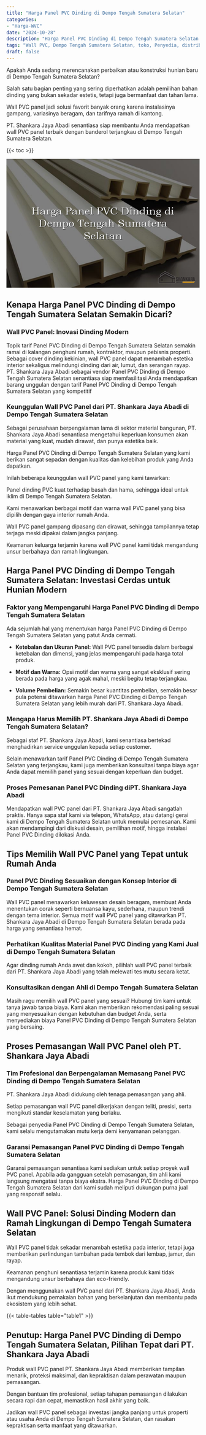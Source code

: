 ```yaml
---
title: "Harga Panel PVC Dinding di Dempo Tengah Sumatera Selatan"
categories: 
- "Harga-WVC"
date: "2024-10-28"
description: "Harga Panel PVC Dinding di Dempo Tengah Sumatera Selatan bagi hunian, kantor, dan toko. Panel berkualitas, beragam motif, pilihan warna modern, dengan layanan penempatan oleh tenaga ahli profesional dan garansi resmi!|Layanan distribusi Panel PVC Dinding di Dempo Tengah Sumatera Selatan bagi kebutuhan hunian, kantor, atau ritel, dengan produk berkualitas dan pemasangan oleh tim profesional serta jaminan resmi.|Pilihan Panel PVC Dinding di Dempo Tengah Sumatera Selatan yang terbukti untuk tempat tinggal, perkantoran, serta ritel, bersama material unggulan dan penempatan dikerjakan oleh teknisi profesional dan garansi resmi.|Distribusi Panel PVC Dinding di Dempo Tengah Sumatera Selatan untuk hunian, perkantoran, serta gerai, dengan material unggulan dan penempatan ditangani oleh teknisi ahli, dilengkapi beserta kepastian resmi.}"
tags: "Wall PVC, Dempo Tengah Sumatera Selatan, toko, Penyedia, distributor"
draft: false
---
```


Apakah Anda sedang merencanakan perbaikan atau konstruksi hunian baru di Dempo Tengah Sumatera Selatan?

Salah satu bagian penting yang sering diperhatikan adalah pemilihan bahan dinding yang bukan sekadar estetis, tetapi juga bermanfaat dan tahan lama.

Wall PVC panel jadi solusi favorit banyak orang karena instalasinya gampang, variasinya beragam, dan tarifnya ramah di kantong.

PT. Shankara Jaya Abadi senantiasa siap membantu Anda mendapatkan wall PVC panel terbaik dengan banderol terjangkau di Dempo Tengah Sumatera Selatan.

{{< toc >}}

![Harga Panel PVC Dinding di Dempo Tengah Sumatera Selatan](/images/Harga-WVC/Harga-Panel-PVC-Dinding-di-Dempo-Tengah-Sumatera-Selatan.png)


## Kenapa Harga Panel PVC Dinding di Dempo Tengah Sumatera Selatan Semakin Dicari?

### Wall PVC Panel: Inovasi Dinding Modern

Topik tarif Panel PVC Dinding di Dempo Tengah Sumatera Selatan semakin ramai di kalangan penghuni rumah, kontraktor, maupun pebisnis properti. Sebagai cover dinding kekinian, wall PVC panel dapat menambah estetika interior sekaligus melindungi dinding dari air, lumut, dan serangan rayap. PT. Shankara Jaya Abadi sebagai vendor Panel PVC Dinding di Dempo Tengah Sumatera Selatan senantiasa siap memfasilitasi Anda mendapatkan barang unggulan dengan tarif Panel PVC Dinding di Dempo Tengah Sumatera Selatan yang kompetitif

### Keunggulan Wall PVC Panel dari PT. Shankara Jaya Abadi di Dempo Tengah Sumatera Selatan

Sebagai perusahaan berpengalaman lama di sektor material bangunan, PT. Shankara Jaya Abadi senantiasa mengetahui keperluan konsumen akan material yang kuat, mudah dirawat, dan punya estetika baik.

Harga Panel PVC Dinding di Dempo Tengah Sumatera Selatan yang kami berikan sangat sepadan dengan kualitas dan kelebihan produk yang Anda dapatkan.

Inilah beberapa keunggulan wall PVC panel yang kami tawarkan:

Panel dinding PVC kuat terhadap basah dan hama, sehingga ideal untuk iklim di Dempo Tengah Sumatera Selatan.

Kami menawarkan berbagai motif dan warna wall PVC panel yang bisa dipilih dengan gaya interior rumah Anda.

Wall PVC panel gampang dipasang dan dirawat, sehingga tampilannya tetap terjaga meski dipakai dalam jangka panjang.

Keamanan keluarga terjamin karena wall PVC panel kami tidak mengandung unsur berbahaya dan ramah lingkungan.

## Harga Panel PVC Dinding di Dempo Tengah Sumatera Selatan: Investasi Cerdas untuk Hunian Modern

### Faktor yang Mempengaruhi Harga Panel PVC Dinding di Dempo Tengah Sumatera Selatan

Ada sejumlah hal yang menentukan harga Panel PVC Dinding di Dempo Tengah Sumatera Selatan yang patut Anda cermati.

- **Ketebalan dan Ukuran Panel:** Wall PVC panel tersedia dalam berbagai ketebalan dan dimensi, yang jelas mempengaruhi pada harga total produk.

- **Motif dan Warna:** Opsi motif dan warna yang sangat eksklusif sering berada pada harga yang agak mahal, meski begitu tetap terjangkau.

- **Volume Pembelian:** Semakin besar kuantitas pembelian, semakin besar pula potensi ditawarkan harga Panel PVC Dinding di Dempo Tengah Sumatera Selatan yang lebih murah dari PT. Shankara Jaya Abadi.

### Mengapa Harus Memilih PT. Shankara Jaya Abadi di Dempo Tengah Sumatera Selatan?

Sebagai staf PT. Shankara Jaya Abadi, kami senantiasa bertekad menghadirkan service unggulan kepada setiap customer.

Selain menawarkan tarif Panel PVC Dinding di Dempo Tengah Sumatera Selatan yang terjangkau, kami juga memberikan konsultasi tanpa biaya agar Anda dapat memilih panel yang sesuai dengan keperluan dan budget.

### Proses Pemesanan Panel PVC Dinding diPT. Shankara Jaya Abadi

Mendapatkan wall PVC panel dari PT. Shankara Jaya Abadi sangatlah praktis. Hanya sapa staf kami via telepon, WhatsApp, atau datangi gerai kami di Dempo Tengah Sumatera Selatan untuk memulai pemesanan. Kami akan mendampingi dari diskusi desain, pemilihan motif, hingga instalasi Panel PVC Dinding dilokasi Anda.

## Tips Memilih Wall PVC Panel yang Tepat untuk Rumah Anda

### Panel PVC Dinding Sesuaikan dengan Konsep Interior di Dempo Tengah Sumatera Selatan

Wall PVC panel menawarkan keluwesan desain beragam, membuat Anda menentukan corak seperti bernuansa kayu, sederhana, maupun trendi dengan tema interior. Semua motif wall PVC panel yang ditawarkan PT. Shankara Jaya Abadi di Dempo Tengah Sumatera Selatan berada pada harga yang senantiasa hemat.

### Perhatikan Kualitas Material Panel PVC Dinding yang Kami Jual di Dempo Tengah Sumatera Selatan

Agar dinding rumah Anda awet dan kokoh, pilihlah wall PVC panel terbaik dari PT. Shankara Jaya Abadi yang telah melewati tes mutu secara ketat.

### Konsultasikan dengan Ahli di Dempo Tengah Sumatera Selatan

Masih ragu memilih wall PVC panel yang sesuai? Hubungi tim kami untuk tanya jawab tanpa biaya. Kami akan memberikan rekomendasi paling sesuai yang menyesuaikan dengan kebutuhan dan budget Anda, serta menyediakan biaya Panel PVC Dinding di Dempo Tengah Sumatera Selatan yang bersaing.

## Proses Pemasangan Wall PVC Panel oleh PT. Shankara Jaya Abadi

### Tim Profesional dan Berpengalaman Memasang Panel PVC Dinding di Dempo Tengah Sumatera Selatan

PT. Shankara Jaya Abadi didukung oleh tenaga pemasangan yang ahli.

Setiap pemasangan wall PVC panel dikerjakan dengan teliti, presisi, serta mengikuti standar keselamatan yang berlaku.

Sebagai penyedia Panel PVC Dinding di Dempo Tengah Sumatera Selatan, kami selalu mengutamakan mutu kerja demi kenyamanan pelanggan.

### Garansi Pemasangan Panel PVC Dinding di Dempo Tengah Sumatera Selatan

Garansi pemasangan senantiasa kami sediakan untuk setiap proyek wall PVC panel. Apabila ada gangguan setelah pemasangan, tim ahli kami langsung mengatasi tanpa biaya ekstra. Harga Panel PVC Dinding di Dempo Tengah Sumatera Selatan dari kami sudah meliputi dukungan purna jual yang responsif selalu.

## Wall PVC Panel: Solusi Dinding Modern dan Ramah Lingkungan di Dempo Tengah Sumatera Selatan

Wall PVC panel tidak sekadar menambah estetika pada interior, tetapi juga memberikan perlindungan tambahan pada tembok dari lembap, jamur, dan rayap.

Keamanan penghuni senantiasa terjamin karena produk kami tidak mengandung unsur berbahaya dan eco-friendly.

Dengan menggunakan wall PVC panel dari PT. Shankara Jaya Abadi, Anda ikut mendukung pemakaian bahan yang berkelanjutan dan membantu pada ekosistem yang lebih sehat.

{{< table-tables table="table1" >}}

## Penutup: Harga Panel PVC Dinding di Dempo Tengah Sumatera Selatan, Pilihan Tepat dari PT. Shankara Jaya Abadi

Produk wall PVC panel PT. Shankara Jaya Abadi memberikan tampilan menarik, proteksi maksimal, dan kepraktisan dalam perawatan maupun pemasangan.

Dengan bantuan tim profesional, setiap tahapan pemasangan dilakukan secara rapi dan cepat, memastikan hasil akhir yang baik.

Jadikan wall PVC panel sebagai investasi jangka panjang untuk properti atau usaha Anda di Dempo Tengah Sumatera Selatan, dan rasakan kepraktisan serta manfaat yang ditawarkan.